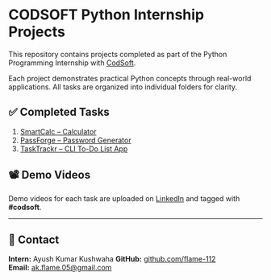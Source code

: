 # CODSOFT Python Internship Projects

This repository contains projects completed as part of the Python Programming Internship with [CodSoft](https://www.codsoft.in).

Each project demonstrates practical Python concepts through real-world applications. All tasks are organized into individual folders for clarity.

## ✅ Completed Tasks

1. [SmartCalc – Calculator](./Task_1_SmartCalc)
2. [PassForge – Password Generator](./Task_2_PassForge)
3. [TaskTrackr – CLI To-Do List App](./Task_3_TaskTrackr)

## 📽️ Demo Videos
Demo videos for each task are uploaded on [LinkedIn]([https://www.linkedin.com](https://www.linkedin.com/in/ayush-kushwaha-b69a42374/)) and tagged with **#codsoft**.

---

## 📧 Contact

**Intern:** Ayush Kumar Kushwaha
**GitHub:** [github.com/flame-112](https://github.com/flame-112)  
**Email:** ak.flame.05@gmail.com
 
